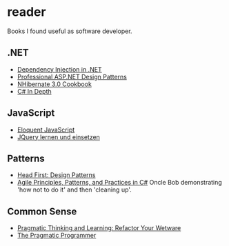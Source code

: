 reader
======

Books I found useful as software developer.

.NET
----

- [Dependency Injection in .NET](http://www.manning.com/seemann/)
- [Professional ASP.NET Design Patterns](http://www.wrox.com/WileyCDA/WroxTitle/Professional-ASP-NET-Design-Patterns.productCd-0470292784.html)
- [NHibernate 3.0 Cookbook](http://www.packtpub.com/nhibernate-3-0-cookbook/book)
- [C# In Depth](http://www.manning.com/skeet/)

JavaScript
----------

- [Eloquent JavaScript](http://eloquentjavascript.net/)
- [JQuery lernen und einsetzen](http://www.dpunkt.de/buecher/4117/jquery-lernen-und-einsetzen.html)

Patterns
--------

- [Head First: Design Patterns](http://www.headfirstlabs.com/books/hfdp/)
- [Agile Principles, Patterns, and Practices in C#](http://www.pearsonhighered.com/educator/product/Agile-Principles-Patterns-and-Practices-in-C/9780131857254.page) Oncle Bob demonstrating 'how not to do it' and then 'cleaning up'.

Common Sense
------------

- [Pragmatic Thinking and Learning: Refactor Your Wetware](http://pragprog.com/book/ahptl/pragmatic-thinking-and-learning)
- [The Pragmatic Programmer](http://pragprog.com/the-pragmatic-programmer)
